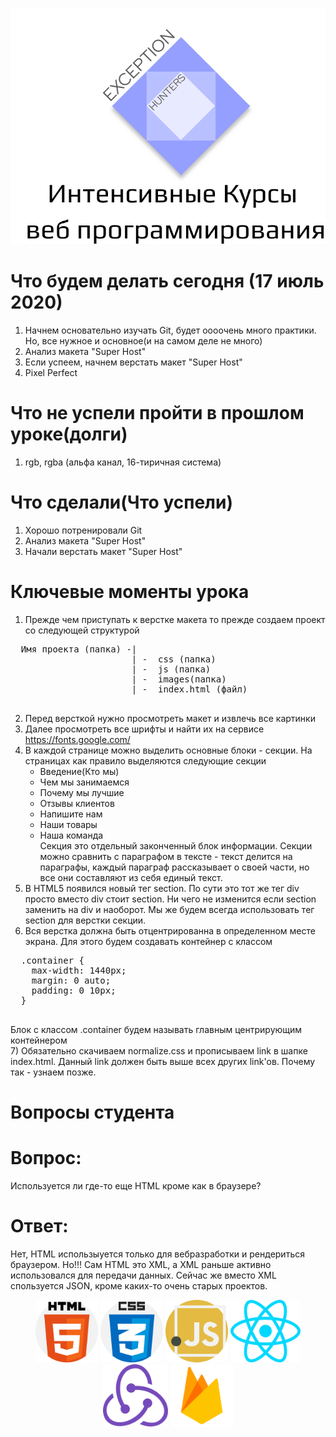 <p align="center">
  <img src="eh-logo.svg" alt="Exception Hunters logo"/>
</p>

# Что будем делать сегодня (17 июль 2020)
1) Начнем основательно изучать Git, будет оооочень много практики. Но, все нужное и основное(и на самом деле не много)
2) Анализ макета "Super Host"
3) Если успеем, начнем верстать макет "Super Host"
4) Pixel Perfect 

# Что не успели пройти в прошлом уроке(долги)
1) rgb, rgba (альфа канал, 16-тиричная система)

# Что сделали(Что успели)
1) Хорошо потренировали Git
2) Анализ макета "Super Host"
3) Начали верстать макет "Super Host"

# Ключевые моменты урока
1) Прежде чем приступать к верстке макета то прежде создаем проект со следующей структурой
  <pre>
  Имя проекта (папка) -|
                       | -  сss (папка)
                       | -  js (папка)
                       | -  images(папка)
                       | -  index.html (файл)
  </pre>
              
              
2) Перед версткой нужно просмотреть макет и извлечь все картинки
3) Далее просмотреть все шрифты и найти их на сервисе  https://fonts.google.com/
4) В каждой странице можно выделить основные блоки - секции. На страницах как правило выделяются следующие секции
    * Введение(Кто мы)
    * Чем мы занимаемся
    * Почему мы лучшие
    * Отзывы клиентов
    * Напишите нам
    * Наши товары
    * Наша команда <br/>
Секция это отдельный законченный блок информации. Секции можно сравнить с параграфом в тексте - текст делится на параграфы, каждый параграф рассказывает о своей части, но все они составляют из себя единый текст.
5) В HTML5 появился новый тег section. По сути это тот же тег div просто вместо div стоит section. Ни чего не изменится если section заменить на div и наоборот. Мы же будем всегда использовать тег section для верстки секции.
6) Вся верстка должна быть отцентрированна в определенном месте экрана. Для этого будем создавать контейнер с классом   
  <pre>
  .container {
    max-width: 1440px;
    margin: 0 auto;
    padding: 0 10px;
  }
  </pre>
  Блок с классом .container будем называть главным центрирующим контейнером <br/>
 7) Обязательно скачиваем normalize.css и прописываем link в шапке index.html. Данный link должен быть выше всех других link'ов. Почему так - узнаем позже.
    
# Вопросы студента
# Вопрос: 
Используется ли где-то еще HTML кроме как в браузере?
# Ответ:
Нет, HTML использыуется только для вебразработки и рендериться браузером. Но!!! Сам HTML это XML, а XML раньше активно использовался для передачи данных. Сейчас же вместо XML спользуется JSON, кроме каких-то очень старых проектов.



<p align="center">
  <img with="100" height="100" src="html-5.svg" alt="html-logo"/>
  <img with="100" height="100" src="css.svg" alt="css-logo"/>
  <img with="100" height="100" src="javascript.svg" alt="js-logo"/>
  <img with="100" height="100" src="react.svg" alt="react-logo"/>
  <img with="100" height="100" src="redux.svg" alt="redux-logo"/>
  <img with="100" height="100" src="firebase.svg" alt="firebase"/>
</p>
